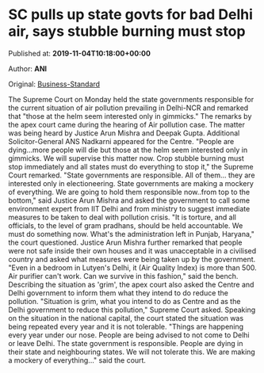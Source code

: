 
# SC pulls up state govts for bad Delhi air, says stubble burning must stop

Published at: **2019-11-04T10:18:00+00:00**

Author: **ANI**

Original: [Business-Standard](https://www.business-standard.com/article/news-ani/state-governments-responsible-sc-on-air-pollution-in-delhi-ncr-119110400906_1.html)

The Supreme Court on Monday held the state governments responsible for the current situation of air pollution prevailing in Delhi-NCR and remarked that "those at the helm seem interested only in gimmicks."
The remarks by the apex court came during the hearing of Air pollution case. The matter was being heard by Justice Arun Mishra and Deepak Gupta. Additional Solicitor-General ANS Nadkarni appeared for the Centre.
"People are dying...more people will die but those at the helm seem interested only in gimmicks. We will supervise this matter now. Crop stubble burning must stop immediately and all states must do everything to stop it," the Supreme Court remarked.
"State governments are responsible. All of them... they are interested only in electioneering. State governments are making a mockery of everything. We are going to hold them responsible now..from top to the bottom," said Justice Arun Mishra and asked the government to call some environment expert from IIT Delhi and from ministry to suggest immediate measures to be taken to deal with pollution crisis.
"It is torture, and all officials, to the level of gram pradhans, should be held accountable. We must do something now. What's the administration left in Punjab, Haryana," the court questioned.
Justice Arun Mishra further remarked that people were not safe inside their own houses and it was unacceptable in a civilised country and asked what measures were being taken up by the government.
"Even in a bedroom in Lutyen's Delhi, it (Air Quality Index) is more than 500. Air purifier can't work. Can we survive in this fashion," said the bench.
Describing the situation as 'grim', the apex court also asked the Centre and Delhi government to inform them what they intend to do reduce the pollution.
"Situation is grim, what you intend to do as Centre and as the Delhi government to reduce this pollution," Supreme Court asked.
Speaking on the situation in the national capital, the court stated the situation was being repeated every year and it is not tolerable.
"Things are happening every year under our nose. People are being advised to not come to Delhi or leave Delhi. The state government is responsible. People are dying in their state and neighbouring states. We will not tolerate this. We are making a mockery of everything..." said the court.
